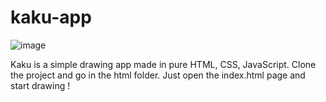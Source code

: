 # kaku-app


![image](https://github.com/SamyBahi/kaku-app/assets/86840158/97ff3f82-4701-4467-a8e7-e833ba7fffd7)



Kaku is a simple drawing app made in pure HTML, CSS, JavaScript. 
Clone the project and go in the html folder.
Just open the index.html page and start drawing !
